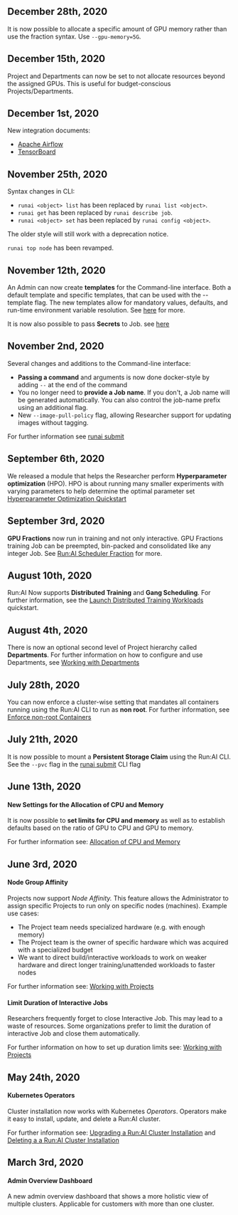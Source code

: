 ## December 28th, 2020
It is now possible to allocate a specific amount of GPU memory rather than use the fraction syntax. Use `--gpu-memory=5G`.

## December 15th, 2020
Project and Departments can now be set to not allocate resources beyond the assigned GPUs. This is useful for budget-conscious Projects/Departments. 

## December 1st, 2020
New integration documents:

* [Apache Airflow](../admin/integration/airflow.md)
* [TensorBoard](../Researcher/tools/dev-tensorboard.md)


## November 25th, 2020

Syntax changes in CLI:

* `runai <object> list`  has been replaced by `runai list <object>`.
* `runai get` has been replaced by `runai describe job`.
* `runai <object> set` has been replaced by `runai config <object>`.

The older style will still work with a deprecation notice.

`runai top node` has been revamped.



## November 12th, 2020
An Admin can now create __templates__ for the Command-line interface. Both a default template and specific templates, that can be used with the --template flag. The new templates allow for mandatory values, defaults, and run-time environment variable resolution.
See [here](../admin/researcher-setup/templates.md) for more.

It is now also possible to pass __Secrets__ to Job. see [here](../admin/researcher-setup/use-secrets.md)

## November 2nd, 2020

Several changes and additions to the Command-line interface:

* __Passing a command__ and arguments is now done docker-style by adding `--` at the end of the command
* You no longer need to __provide a Job name__. If you don't, a Job name will be generated automatically. You can also control the job-name prefix using an additional flag. 
* New `--image-pull-policy` flag, allowing Researcher support for updating images without tagging.

For further information see [runai submit](../../Researcher/cli-reference/runai-submit/)

## September 6th, 2020

We released a module that helps the Researcher perform __Hyperparameter optimization__ (HPO). HPO is about running many smaller experiments with varying parameters to help determine the optimal parameter set [Hyperparameter Optimization Quickstart](../Researcher/Walkthroughs/walkthrough-hpo.md)

## September 3rd, 2020

__GPU Fractions__ now run in training and not only interactive. GPU Fractions training Job can be preempted, bin-packed and consolidated like any integer Job. See [Run:AI Scheduler Fraction](../../Researcher/scheduling/the-runai-scheduler/#gpu-fractions) for more.


## August 10th, 2020

Run:AI Now supports __Distributed Training__ and __Gang Scheduling__. For further information, see the [Launch Distributed Training Workloads](../Researcher/Walkthroughs/walkthrough-distributed-training.md) quickstart.

## August 4th, 2020

There is now an optional second level of Project hierarchy called __Departments__. For further information on how to configure and use Departments, see [Working with Departments](../admin/admin-ui-setup/department-setup.md) 

## July 28th, 2020

You can now enforce a cluster-wise setting that mandates all containers running using the Run:AI CLI to run as __non root__. For further information, see [Enforce non-root Containers](../admin/runai-setup/cluster-setup/non-root-containers.md)

## July 21th, 2020

It is now possible to mount a __Persistent Storage Claim__ using the Run:AI CLI. See the ``--pvc`` flag in the [runai submit](../../Researcher/cli-reference/runai-submit/) CLI flag


## June 13th, 2020

#### New Settings for the Allocation of CPU and Memory

It is now possible to __set limits for CPU and memory__ as well as to establish defaults based on the ratio of GPU to CPU and GPU to memory. 

For further information see: [Allocation of CPU and Memory](../Researcher/scheduling/allocation-of-cpu-and-memory.md)

## June 3rd, 2020

#### Node Group Affinity

Projects now support _Node Affinity._ This feature allows the Administrator to assign specific Projects to run only on specific nodes (machines). Example use cases:

*   The Project team needs specialized hardware (e.g. with enough memory)
*   The Project team is the owner of specific hardware which was acquired with a specialized budget
*   We want to direct build/interactive workloads to work on weaker hardware and direct longer training/unattended workloads to faster nodes

For further information see: [Working with Projects](../admin/admin-ui-setup/project-setup.md)

#### Limit Duration of Interactive Jobs

Researchers frequently forget to close Interactive Job. This may lead to a waste of resources. Some organizations prefer to limit the duration of interactive Job and close them automatically. 

For further information on how to set up duration limits see: [Working with Projects](../admin/admin-ui-setup/project-setup.md)

## May 24th, 2020

#### Kubernetes Operators

Cluster installation now works with Kubernetes _Operators_. Operators make it easy to install, update, and delete a Run:AI cluster. 

For further information see: [Upgrading a Run:AI Cluster Installation](../admin/runai-setup/cluster-setup/cluster-upgrade.md) and [Deleting a a Run:AI Cluster Installation](../admin/runai-setup/cluster-setup/cluster-delete.md)

## March 3rd, 2020

#### Admin Overview Dashboard

A new admin overview dashboard that shows a more holistic view of multiple clusters. Applicable for customers with more than one cluster.